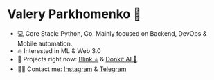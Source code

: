 # Valery Parkhomenko 👋
- 💻 Core Stack: Python, Go. Mainly focused on Backend, DevOps & Mobile automation.
- 🔥 Interested in ML & Web 3.0
- 🦄 Projects right now: [Blink ⭐️](https://blinkmap.com) & [Donkit AI 🤖](https://www.donkit.ai)
- 👨‍💻 Contact me: [Instagram](https://www.instagram.com/valery.parkhomenko) & [Telegram](https://t.me/valeryparkhomenko)
